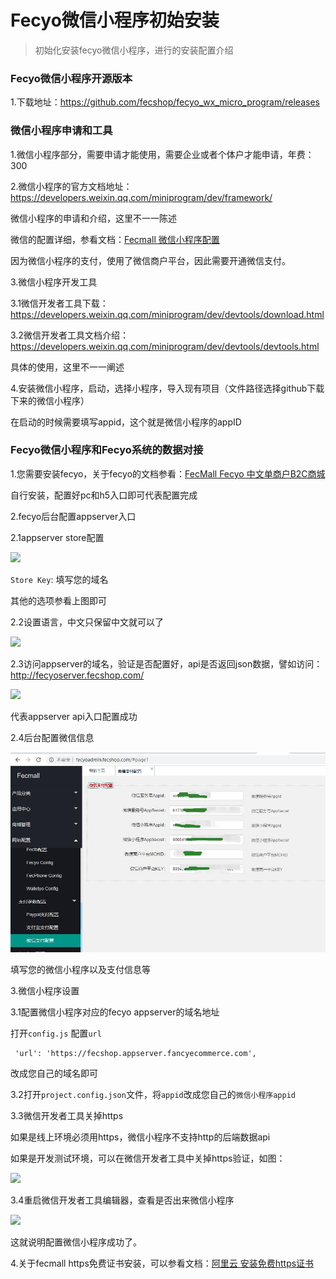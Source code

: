 Fecyo微信小程序初始安装
================

> 初始化安装fecyo微信小程序，进行的安装配置介绍


### Fecyo微信小程序开源版本

1.下载地址：https://github.com/fecshop/fecyo_wx_micro_program/releases



### 微信小程序申请和工具

1.微信小程序部分，需要申请才能使用，需要企业或者个体户才能申请，年费：300

2.微信小程序的官方文档地址：https://developers.weixin.qq.com/miniprogram/dev/framework/

微信小程序的申请和介绍，这里不一一陈述


微信的配置详细，参看文档：[Fecmall 微信小程序配置](http://www.fecmall.com/doc/fecshop-guide/instructions/cn-2.0/guide-fecmall_wx_micro.html)

因为微信小程序的支付，使用了微信商户平台，因此需要开通微信支付。

3.微信小程序开发工具

3.1微信开发者工具下载：https://developers.weixin.qq.com/miniprogram/dev/devtools/download.html

3.2微信开发者工具文档介绍：https://developers.weixin.qq.com/miniprogram/dev/devtools/devtools.html

具体的使用，这里不一一阐述


4.安装微信小程序，启动，选择小程序，导入现有项目（文件路径选择github下载下来的微信小程序）

在启动的时候需要填写appid，这个就是微信小程序的appID


### Fecyo微信小程序和Fecyo系统的数据对接


1.您需要安装fecyo，关于fecyo的文档参看：[FecMall Fecyo 中文单商户B2C商城](http://www.fecmall.com/doc/fecmall-guide/fecyo/cn-1.0/guide-fecmall-fecyo-about.html)

自行安装，配置好pc和h5入口即可代表配置完成



2.fecyo后台配置appserver入口

2.1appserver store配置

![](images/s1.png)

`Store Key`: 填写您的域名

其他的选项参看上图即可


2.2设置语言，中文只保留中文就可以了

![](images/s2.png)

2.3访问appserver的域名，验证是否配置好，api是否返回json数据，譬如访问：http://fecyoserver.fecshop.com/

![](images/s4.png)

代表appserver api入口配置成功

2.4后台配置微信信息

![](images/qq1.jpg)

填写您的微信小程序以及支付信息等


3.微信小程序设置

3.1配置微信小程序对应的fecyo appserver的域名地址


打开`config.js` 配置`url`

```
 'url': 'https://fecshop.appserver.fancyecommerce.com',
```

改成您自己的域名即可


3.2打开`project.config.json`文件，将`appid`改成您自己的`微信小程序appid`


3.3微信开发者工具关掉https

如果是线上环境必须用https，微信小程序不支持http的后端数据api

如果是开发测试环境，可以在微信开发者工具中关掉https验证，如图：

![](images/s3.png)


3.4重启微信开发者工具编辑器，查看是否出来微信小程序


![](images/s5.png)

这就说明配置微信小程序成功了。


4.关于fecmall https免费证书安装，可以参看文档：[阿里云 安装免费https证书](http://www.fecmall.com/topic/4085)






